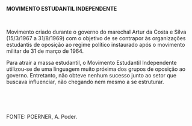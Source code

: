 **MOVIMENTO ESTUDANTIL INDEPENDENTE**

 

Movimento criado durante o governo do marechal Artur da Costa e Silva
(15/3/1967 a 31/8/1969) com o objetivo de se contrapor às organizações
estudantis de oposição ao regime político instaurado após o movimento
militar de 31 de março de 1964.

Para atrair a massa estudantil, o Movimento Estudantil Independente
utilizou-se de uma linguagem muito próxima dos grupos de oposição ao
governo. Entretanto, não obteve nenhum sucesso junto ao setor que
buscava influenciar, não chegando nem mesmo a se estruturar.

 

 

FONTE: POERNER, A. Poder.

 
